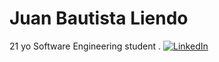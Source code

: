 # Juan Bautista Liendo

21 yo Software Engineering student . 
[![LinkedIn](https://img.shields.io/badge/LinkedIn-%230077B5.svg?logo=linkedin&logoColor=white)](https://www.linkedin.com/in/bauti-liendo/)
